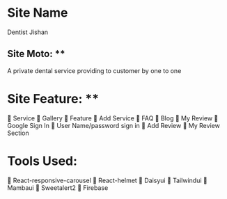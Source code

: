 # Site Name
Dentist Jishan

## Site Moto: **
A private dental service providing to customer by one to one

# Site Feature: **
	Service 
	Gallery
	Feature
	Add Service
	FAQ
	Blog
	My Review
	Google Sign In 
	User Name/password sign in
	Add Review
	My Review Section

# Tools Used:
	React-responsive-carousel
	React-helmet
	Daisyui
	Tailwindui
	Mambaui
	Sweetalert2
	 Firebase
